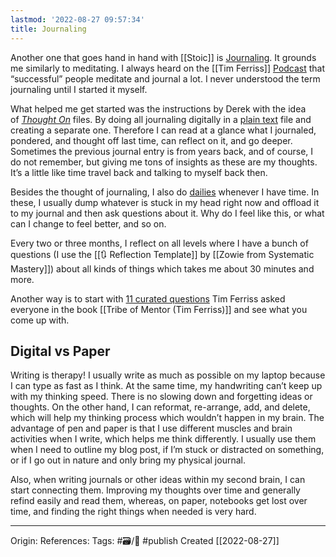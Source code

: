 ```yaml
---
lastmod: '2022-08-27 09:57:34'
title: Journaling
---
```


Another one that goes hand in hand with [[Stoic]] is [Journaling](https://www.urmc.rochester.edu/encyclopedia/content.aspx?ContentID=4552&ContentTypeID=1). It grounds me similarly to meditating. I always heard on the [[Tim Ferriss]] [Podcast](https://tim.blog/) that “successful” people meditate and journal a lot. I never understood the term journaling until I started it myself.

What helped me get started was the instructions by Derek with the idea of _[Thought On](https://sive.rs/dj)_ files. By doing all journaling digitally in a [plain text](https://sive.rs/plaintext) file and creating a separate one. Therefore I can read at a glance what I journaled, pondered, and thought off last time, can reflect on it, and go deeper. Sometimes the previous journal entry is from years back, and of course, I do not remember, but giving me tons of insights as these are my thoughts. It’s a little like time travel back and talking to myself back then.

Besides the thought of journaling, I also do [dailies](https://thomasgriffin.com/how-to-journal-daily/#:~:text=Daily%20journaling%20is%20the%20act,daily%20journaling%20being%20surprisingly%20simple.) whenever I have time. In these, I usually dump whatever is stuck in my head right now and offload it to my journal and then ask questions about it. Why do I feel like this, or what can I change to feel better, and so on.

Every two or three months, I reflect on all levels where I have a bunch of questions (I use the [[🔃  Reflection Template]] by [[Zowie from Systematic Mastery]]) about all kinds of things which takes me about 30 minutes and more.

Another way is to start with [11 curated questions](https://www.curatedquestions.com/tim-ferriss-tribe-of-mentors#:~:text=It%20could%20be%20a%20few,time%2C%20energy%2C%20etc) Tim Ferriss asked everyone in the book [[Tribe of Mentor (Tim Ferriss)]] and see what you come up with.

## Digital vs Paper
Writing is therapy! I usually write as much as possible on my laptop because I can type as fast as I think. At the same time, my handwriting can’t keep up with my thinking speed. There is no slowing down and forgetting ideas or thoughts. On the other hand, I can reformat, re-arrange, add, and delete, which will help my thinking process which wouldn’t happen in my brain. The advantage of pen and paper is that I use different muscles and brain activities when I write, which helps me think differently. I usually use them when I need to outline my blog post, if I’m stuck or distracted on something, or if I go out in nature and only bring my physical journal.

Also, when writing journals or other ideas within my second brain, I can start connecting them. Improving my thoughts over time and generally refind easily and read them, whereas, on paper, notebooks get lost over time, and finding the right things when needed is very hard.

---
Origin: 
References: 
Tags: #🗃/🌻 #publish 
Created [[2022-08-27]]